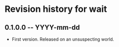 # Revision history for wait

## 0.1.0.0 -- YYYY-mm-dd

* First version. Released on an unsuspecting world.
